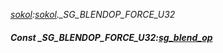 _[sokol](../../modules/sokol/sokol-module.md):[sokol](../../modules/sokol/sokol-module.md).\_SG\_BLENDOP\_FORCE\_U32_
##### Const \_SG\_BLENDOP\_FORCE\_U32:[sg_blend_op](../../modules/sokol/sokol-sg_blend_op.md)
